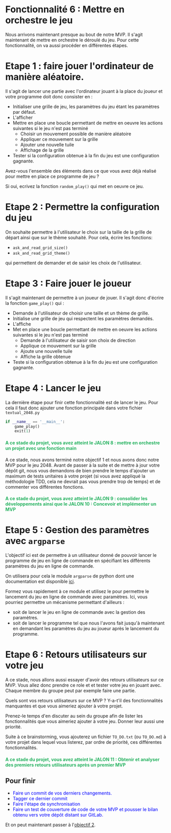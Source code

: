 # Fonctionnalité 6 : Mettre en orchestre le jeu

Nous arrivons maintenant presque au bout de notre MVP. Il s'agit maintenant de mettre en orchestre le déroulé du jeu. Pour cette fonctionnalité, on va aussi procéder en différentes étapes. 


# Etape 1 : faire jouer l'ordinateur de manière aléatoire.

Il s'agit de lancer une partie avec l'ordinateur jouant à la place du joueur et votre programme doit donc consister en :

 + Initialiser une grille de jeu, les paramètres du jeu étant les paramètres par défaut.
 + L'afficher
 + Mettre en place une boucle permettant de mettre en oeuvre les actions suivantes si le jeu n'est pas terminé
 	+ Choisir un mouvement possible de manière aléatoire
 	+ Appliquer ce mouvement sur la grille
 	+ Ajouter une nouvelle tuile
 	+ Affichage de la grille
 + Tester si la configuration obtenue à la fin du jeu est une configuration gagnante.


 Avez-vous l'ensemble des éléments dans ce que vous avez déjà réalisé pour mettre en place ce programme de jeu ?
 
 Si oui, ecrivez la fonction `random_play()` qui met en oeuvre ce jeu.


# Etape 2 : Permettre la configuration du jeu  

On souhaite permettre à l'utilisateur le choix sur la taille de la grille de départ ainsi que sur le thème souhaité. Pour cela, écrire les fonctions:

+  `ask_and_read_grid_size()`
+   `ask_and_read_grid_theme()`

qui permettent de demander et de saisir les choix de l'utilisateur.



# Etape 3 : Faire jouer le joueur
 
Il s'agit maintenant de permettre à un joueur de jouer. Il s'agit donc d'écrire la fonction `game_play()` qui :

+ Demande à l'utilisateur de choisir une taille et un thème de grille.  
+ Initialise une grille de jeu qui respectent les paramètres demandés.
+ L'affiche
+ Met en place une boucle permettant de mettre en oeuvre les actions suivantes si le jeu n'est pas terminé
	+ Demande à l'utilisateur de saisir son choix de direction
	+ Applique ce mouvement sur la grille
	+ Ajoute une nouvelle tuile
	+ Affiche la grille obtenue
+ Teste si la configuration obtenue à la fin du jeu est une configuration gagnante.


# Etape 4 : Lancer le jeu

La dernière étape pour finir cette fonctionnalité est de lancer le jeu. Pour cela il faut donc ajouter une fonction principale dans votre fichier `textual_2048.py` 

```PYTHON
if __name__ == '__main__':
    game_play()
    exit(1)  
```

#### <span style="color: #26B260">A ce stade du projet, vous avez atteint le JALON 8 : mettre en orchestre un projet avec une fonction main</span> 


A ce stade, nous avons terminé notre objectif 1 et nous avons donc notre MVP pour le jeu 2048.
Avant de passer à la suite et de mettre à jour votre dépôt git, nous vous demandons de bien prendre le temps d'ajouter un maximum de tests unitaires à votre projet (si vous avez appliqué la méthodologie TDD, cela ne devrait pas vous prendre trop de temps) et de commenter vos différentes fonctions. 


#### <span style="color: #26B260">A ce stade du projet, vous avez atteint le JALON 9 : consolider les développements ainsi que le JALON 10 : Concevoir et implémenter un MVP</span> 



# Etape 5 : Gestion des paramètres avec `argparse`


L'objectif ici est de permettre à un utilisateur donné de pouvoir lancer le programme de jeu en ligne de commande en spécifiant les différents paramètres du jeu en ligne de commande.

On utilisera pour cela le module `argparse` de python dont une documentation est disponible [ici](https://docs.python.org/fr/3/howto/argparse.html).

Formez vous rapidement à ce module et utilisez le pour permettre le lancement du jeu en ligne de commande avec paramètres. Ici, vous pourriez permettre un mécanisme permettant d'ailleurs :

* soit de lancer le jeu en ligne de commande avec la gestion des paramètres.
* soit de lancer le programme tel que nous l'avons fait jusqu'à maintenant en demandant les paramètres du jeu au joueur après le lancement du programme.











# Etape 6 : Retours utilisateurs sur votre jeu

A ce stade, nous allons aussi essayer d'avoir des retours utilisateurs sur ce MVP. Vous allez donc prendre ce role et et tester votre jeu en jouant avec. Chaque membre du groupe peut par exemple faire une partie.

Quels sont vos retours utilisateurs sur ce MVP ? Y-a-t'il des fonctionnalités manquantes et que vous aimeriez ajouter à votre projet.

Prenez-le temps d'en discuter au sein du groupe afin de lister les fonctionnalités que vous aimeriez ajouter à votre jeu. Donner leur aussi une priorité.

Suite à ce brainstorming, vous ajouterez un fichier `TO_DO.txt` (ou `TO_DO.md`) à votre projet dans lequel vous listerez, par ordre de priorité, ces différentes fonctionnalités.


#### <span style="color: #26B260">A ce stade du projet, vous avez atteint le JALON 11 : Obtenir et analyser des premiers retours utilisateurs après un premier MVP </span> 



## Pour finir 

+ <span style='color:blue'>Faire un commit de vos derniers changements.</span> 
+ <span style='color:blue'>Tagger ce dernier commit </span> 
+ <span style='color:blue'>Faire l'étape de synchronisation</span> 
+ <span style='color:blue'>Faire un test de couverture de code de votre MVP et pousser le bilan obtenu vers votre dépôt distant sur GitLab.</span>


Et on peut maintenant passer à l'[objectif 2](./TemplateProject_2048.md). 






